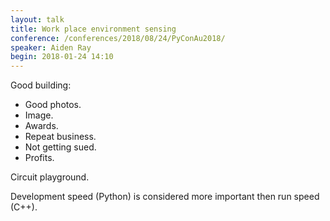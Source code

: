 ```yaml
---
layout: talk
title: Work place environment sensing
conference: /conferences/2018/08/24/PyConAu2018/
speaker: Aiden Ray
begin: 2018-01-24 14:10
---
```


Good building:

* Good photos.
* Image.
* Awards.
* Repeat business.
* Not getting sued.
* Profits.

Circuit playground.

Development speed (Python) is considered more important then run speed (C++).
